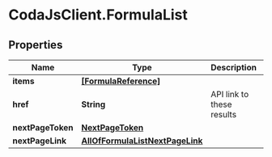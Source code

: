 # CodaJsClient.FormulaList

## Properties
Name | Type | Description | Notes
------------ | ------------- | ------------- | -------------
**items** | [**[FormulaReference]**](FormulaReference.md) |  | 
**href** | **String** | API link to these results | [optional] 
**nextPageToken** | [**NextPageToken**](NextPageToken.md) |  | [optional] 
**nextPageLink** | [**AllOfFormulaListNextPageLink**](AllOfFormulaListNextPageLink.md) |  | [optional] 
